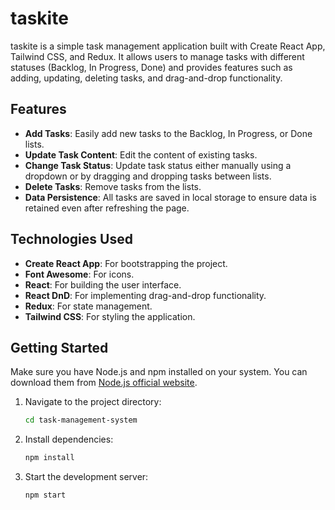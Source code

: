 # taskite

taskite is a simple task management application built with Create React App, Tailwind CSS, and Redux. It allows users to manage tasks with different statuses (Backlog, In Progress, Done) and provides features such as adding, updating, deleting tasks, and drag-and-drop functionality.

## Features

- **Add Tasks**: Easily add new tasks to the Backlog, In Progress, or Done lists.
- **Update Task Content**: Edit the content of existing tasks.
- **Change Task Status**: Update task status either manually using a dropdown or by dragging and dropping tasks between lists.
- **Delete Tasks**: Remove tasks from the lists.
- **Data Persistence**: All tasks are saved in local storage to ensure data is retained even after refreshing the page.

## Technologies Used

- **Create React App**: For bootstrapping the project.
- **Font Awesome**: For icons.
- **React**: For building the user interface.
- **React DnD**: For implementing drag-and-drop functionality.
- **Redux**: For state management.
- **Tailwind CSS**: For styling the application.

## Getting Started

Make sure you have Node.js and npm installed on your system. You can download them from [Node.js official website](https://nodejs.org/).

1. Navigate to the project directory:

   ```bash
   cd task-management-system
   ```

2. Install dependencies:

   ```bash
   npm install
   ```

3. Start the development server:

   ```bash
   npm start
   ```
